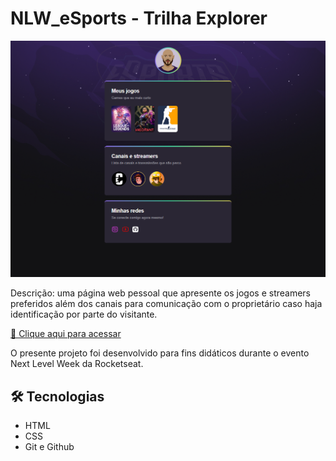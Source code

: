 # NLW_eSports - Trilha Explorer

![preview](./.github/preview.png)

Descrição: uma página web pessoal que apresente os jogos e streamers preferidos além dos
canais para comunicação com o proprietário caso haja identificação por parte do visitante.

[🔗 Clique aqui para acessar](https://brawneralbuquerque.github.io/NLW_eSports/Proj_NLW/index.html)

O presente projeto foi desenvolvido para fins didáticos 
durante o evento Next Level Week da Rocketseat.

## 🛠 Tecnologias
- HTML
- CSS
- Git e Github

